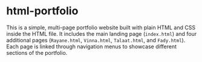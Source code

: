 # html-portfolio
This is a simple, multi-page portfolio website built with plain HTML and CSS inside the HTML file. It includes the main landing page (`index.html`) and four additional pages (`Rayane.html`, `Vinna.html`, `Talaat.html`, and `Fady.html`). Each page is linked through navigation menus to showcase different sections of the portfolio.
